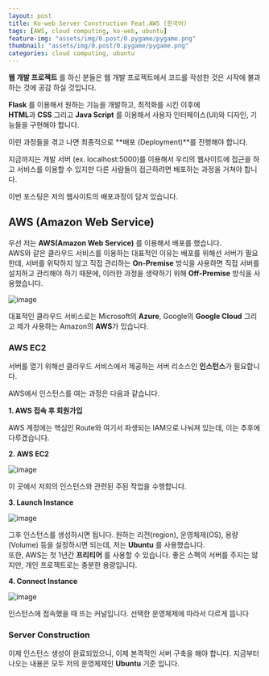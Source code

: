 ```yaml
---
layout: post
title: Ko-web Server Construction Feat.AWS (한국어)
tags: [AWS, cloud computing, ko-web, ubuntu]
feature-img: "assets/img/0.post/0.pygame/pygame.png"
thumbnail: "assets/img/0.post/0.pygame/pygame.png"
categories: cloud computing, ubuntu
---
```


**웹 개발 프로젝트** 를 하신 분들은 웹 개발 프로젝트에서 코드를 작성한 것은 시작에 불과하는 것에 공감 하실 것입니다.<br>

**Flask** 를 이용해서 원하는 기능을 개발하고, 최적화를 시킨 이후에 <br>
**HTML**과 **CSS** 그리고 **Java Script** 를 이용해서 사용자 인터페이스(UI)와 디자인, 기능들을 구현해야 합니다.<br>

이런 과정들을 겪고 나면 최종적으로 **배포 (Deployment)**를 진행해야 합니다.<br>

지금까지는 개발 서버 (ex. localhost:5000)를 이용해서 우리의 웹사이트에 접근을 하고 서비스를 이용할 수 있지만 다른 사람들이 접근하려면 배포하는 과정을 거쳐야 합니다.


이번 포스팅은 저의 웹사이트의 배포과정이 담겨 있습니다.<br>

## AWS (Amazon Web Service)

우선 저는 **AWS(Amazon Web Service)** 를 이용해서 배포를 했습니다.<br>
AWS와 같은 클라우드 서비스를 이용하는 대표적인 이유는 배포를 위해선 서버가 필요한데, 서버를 위탁하지 않고 직접 관리하는 **On-Premise** 방식을 사용하면 직접 서버를 설치하고 관리해야 하기 때문에, 이러한 과정을 생략하기 위해 **Off-Premise** 방식을 사용했습니다.

![image](https://github.com/user-attachments/assets/f764a493-2bda-40b9-adc4-26104eddccf4)

대표적인 클라우드 서비스로는 Microsoft의 **Azure**, Google의 **Google Cloud** 그리고 제가 사용하는 Amazon의 **AWS**가 있습니다. <br>

### AWS EC2

서버를 열기 위해선 클라우드 서비스에서 제공하는 서버 리소스인 **인스턴스**가 필요합니다. <br>

AWS에서 인스턴스를 여는 과정은 다음과 같습니다.

**1. AWS 접속 후 회원가입**

AWS 계정에는 핵심인 Route와 여기서 파생되는 IAM으로 나눠져 있는데, 이는 추후에 다루겠습니다. <br>

**2. AWS EC2**

![image](https://github.com/user-attachments/assets/c2db917e-b97a-496a-8fa8-9a1f8f3ac772)


이 곳에서 저희의 인스턴스와 관련된 주된 작업을 수행합니다.

**3. Launch Instance**

![image](https://github.com/user-attachments/assets/93b7b9aa-0a00-4677-a99b-71c5d01e415f)

그후 인스턴스를 생성하시면 됩니다. 원하는 리전(region), 운영체제(OS), 용량(Volume) 등을 설정하시면 되는데, 저는 **Ubuntu** 를 사용했습니다. <br>
또한, AWS는 첫 1년간 **프리티어** 를 사용할 수 있습니다. 좋은 스펙의 서버를 주지는 않지만, 개인 프로젝트로는 충분한 용량입니다.

**4. Connect Instance**

![image](https://github.com/user-attachments/assets/d8d8da54-a785-4c7d-8289-8934d5a3189f)

인스턴스에 접속했을 때 뜨는 커널입니다. 선택한 운영체제에 따라서 다르게 뜹니다

### Server Construction

이제 인스턴스 생성이 완료되었으니, 이제 본격적인 서버 구축을 해야 합니다. 지금부터 나오는 내용은 모두 저의 운영체제인 **Ubuntu** 기준 입니다.


